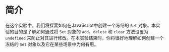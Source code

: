 # 简介

在这个实验中，我们将探索如何在JavaScript中创建一个冻结的 `Set` 对象。本实验的目的是了解如何通过将 `Set` 对象的 `add`、`delete` 和 `clear` 方法设置为 `undefined` 来防止对其进行修改。在本实验结束时，你将很好地理解如何创建一个冻结的 `Set` 对象以及它在某些场景中为何有用。
